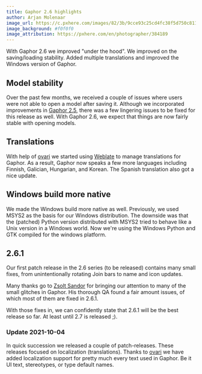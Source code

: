 ```yaml
---
title: Gaphor 2.6 highlights
author: Arjan Molenaar
image_url: https://c.pxhere.com/images/82/3b/9cce93c25cd4fc38f5d750c81198-1419096.jpg!d
image_background: #f0f0f0
image_attribution: https://pxhere.com/en/photographer/384189
---
```

With Gaphor 2.6 we improved "under the hood". We improved on the saving/loading
stability. Added multiple translations and improved the Windows version of
Gaphor.

<!--break-->

## Model stability

Over the past few months, we received a couple of issues where users were not
able to open a model after saving it. Although we incorporated improvements in
[Gaphor 2.5](/2021/07/02/gaphor-2.5-highlights.html), there was a few lingering
issues to be fixed for this release as well. With Gaphor 2.6, we expect that
things are now fairly stable with opening models.

## Translations

With help of [ovari](https://github.com/ovari) we started using
[Weblate](https://hosted.weblate.org/projects/gaphor/gaphor/) to manage
translations for Gaphor. As a result, Gaphor now speaks a few more languages
including Finnish, Galician, Hungarian, and Korean. The Spanish translation also
got a nice update.

## Windows build more native

We made the Windows build more native as well. Previously, we used MSYS2 as the
basis for our Windows distribution. The downside was that the (patched) Python
version distributed with MSYS2 tried to behave like a Unix version in a Windows
world. Now we're using the Windows Python and GTK compiled for the windows
platform.

## 2.6.1

Our first patch release in the 2.6 series (to be released) contains many small
fixes, from unintentionally rotating Join bars to name and icon updates.

Many thanks go to [Zsolt Sandor](https://github.com/sz332) for bringing our
attention to many of the small glitches in Gaphor. His thorough QA found a fair
amount issues, of which most of them are fixed in 2.6.1.

With those fixes in, we can confidently state that 2.6.1 will be the best
release so far. At least until 2.7 is released ;).

### Update 2021-10-04

In quick succession we released a couple of patch-releases. These releases focused
on localization (translations). Thanks to [ovari](https://github.com/ovari) we have
added localization support for pretty much every text used in Gaphor. Be it UI text, stereotypes, or type default names.
